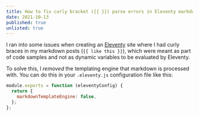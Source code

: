 ```yaml
---
title: How to fix curly bracket ({{ }}) parse errors in Eleventy markdown
date: 2021-10-13
published: true
unlisted: true
---
```


I ran into some issues when creating an [Eleventy](https://11ty.dev) site where I had curly braces in my markdown posts (`{{ like this }}`), which were meant as part of code samples and not as dynamic variables to be evaluated by Eleventy.

To solve this, I _removed_ the templating engine that markdown is processed with. You can do this in your `.eleventy.js` configuration file like this:

```js
module.exports = function (eleventyConfig) {
  return {
    markdownTemplateEngine: false,
  };
};
```
